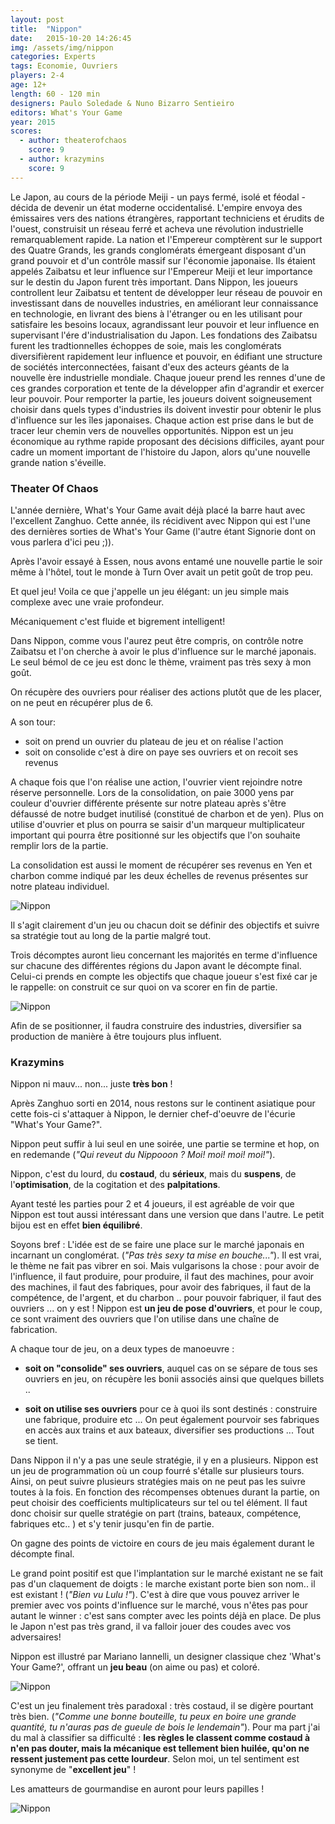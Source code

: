 ```yaml
---
layout: post
title:  "Nippon"
date:   2015-10-20 14:26:45
img: /assets/img/nippon
categories: Experts
tags: Economie, Ouvriers
players: 2-4
age: 12+
length: 60 - 120 min
designers: Paulo Soledade & Nuno Bizarro Sentieiro
editors: What's Your Game
year: 2015
scores:
  - author: theaterofchaos  
    score: 9
  - author: krazymins  
    score: 9
---
```


<span>Le Japon, au cours de la période Meiji - un pays fermé, isolé et
féodal -décida de devenir un état moderne occidentalisé. L'empire
envoya des émissaires vers des nations étrangères, rapportant
techniciens et érudits de l'ouest, construisit un réseau ferré et
acheva une révolution industrielle remarquablement rapide.
La nation et l'Empereur comptèrent sur le support des Quatre
Grands, les grands conglomérats émergeant disposant d'un grand
pouvoir et d'un contrôle massif sur l'économie japonaise. Ils
étaient appelés Zaibatsu et leur influence sur l'Empereur Meiji et
leur importance sur le destin du Japon furent très important.
Dans Nippon, les joueurs controllent leur Zaibatsu et tentent de
développer leur réseau de pouvoir en investissant dans de
nouvelles industries, en améliorant leur connaissance en
technologie, en livrant des biens à l'étranger ou en les utilisant
pour satisfaire les besoins locaux, agrandissant leur pouvoir et leur
influence en supervisant l'ére d'industrialisation du Japon.
Les fondations des Zaibatsu furent les tradtionnelles échoppes de
soie, mais les conglomérats diversifièrent rapidement leur
influence et pouvoir, en édifiant une structure de sociétés
interconnectées, faisant d'eux des acteurs géants de la nouvelle ère
industrielle mondiale. Chaque joueur prend les rennes d'une de
ces grandes corporation et tente de la développer afin d'agrandir et
exercer leur pouvoir.
Pour remporter la partie, les joueurs doivent soigneusement choisir
dans quels types d'industries ils doivent investir pour obtenir le
plus d'influence sur les îles japonaises. Chaque action est prise
dans le but de tracer leur chemin vers de nouvelles opportunités.
Nippon est un jeu économique au rythme rapide proposant des
décisions difficiles, ayant pour cadre un moment important de
l'histoire du Japon, alors qu'une nouvelle grande nation s'éveille.
</span>

### Theater Of Chaos

L'année dernière, What's Your Game avait déjà placé la barre haut avec l'excellent Zanghuo.
Cette année, ils récidivent avec Nippon qui est l'une des dernières sorties de What's Your Game (l'autre étant Signorie dont on vous parlera d'ici peu ;)).

Après l'avoir essayé à Essen, nous avons entamé une nouvelle partie le soir même à l'hôtel, tout le monde à Turn Over avait un petit goût de trop peu.

Et quel jeu! Voila ce que j'appelle un jeu élégant: un jeu simple mais complexe avec une vraie profondeur.

Mécaniquement c'est fluide et bigrement intelligent!

Dans Nippon, comme vous l'aurez peut être compris, on contrôle notre Zaibatsu et l'on cherche à avoir le plus d'influence sur le marché japonais.
Le seul bémol de ce jeu est donc le thème, vraiment pas très sexy à mon goût.

On récupère des ouvriers pour réaliser des actions plutôt que de les placer, on ne peut en récupérer plus de 6.

A son tour:

- soit on prend un ouvrier du plateau de jeu et on réalise l'action
- soit on consolide c'est à dire on paye ses ouvriers et on recoit ses revenus

A chaque fois que l'on réalise une action, l'ouvrier vient rejoindre notre réserve personnelle. Lors de la consolidation, on paie 3000 yens par couleur d'ouvrier différente présente sur notre plateau après s'être défaussé de notre budget inutilisé (constitué de charbon et de yen). Plus on utilise d'ouvrier et plus on pourra se saisir d'un marqueur multiplicateur important qui pourra être positionné sur les objectifs que l'on souhaite remplir lors de la partie.

La consolidation est aussi le moment de récupérer ses revenus en Yen et charbon comme indiqué par les deux échelles de revenus présentes sur notre plateau individuel.

![Nippon](/assets/img/nippon-individual-board.jpeg)

Il s'agit clairement d'un jeu ou chacun doit se définir des objectifs et suivre sa stratégie tout au long de la partie malgré tout.

Trois décomptes auront lieu concernant les majorités en terme d'influence sur chacune des différentes régions du Japon avant le décompte final. Celui-ci prends en compte les objectifs que chaque joueur s'est fixé car je le rappelle: on construit ce sur quoi on va scorer en fin de partie.

![Nippon](/assets/img/nippon-region.jpeg)

Afin de se positionner, il faudra construire des industries, diversifier sa production de manière à être toujours plus influent.

### Krazymins

Nippon ni mauv... non... juste **très bon** !

Après Zanghuo sorti en 2014, nous restons sur le continent asiatique pour cette fois-ci s'attaquer à Nippon, le dernier chef-d'oeuvre de l'écurie "What's Your Game?".

Nippon peut suffir à lui seul en une soirée, une partie se termine et hop, on en redemande (*"Qui reveut du Nippooon ? Moi! moi! moi! moi!"*).

Nippon, c'est du lourd, du **costaud**, du **sérieux**, mais du **suspens**, de l'**optimisation**, de la cogitation et des **palpitations**.

Ayant testé les parties pour 2 et 4 joueurs, il est agréable de voir que Nippon est tout aussi intéressant dans une version que dans l'autre. Le petit bijou est en effet **bien équilibré**.

Soyons bref : L'idée est de se faire une place sur le marché japonais en incarnant un conglomérat.
(*"Pas très sexy ta mise en bouche..."*). Il est vrai, le thème ne fait pas vibrer en soi. Mais vulgarisons la chose :  pour avoir de l'influence, il faut produire, pour produire, il faut des machines, pour avoir des machines, il faut des fabriques, pour avoir des fabriques, il faut de la compétence, de l'argent, et du charbon .. pour pouvoir fabriquer, il faut des ouvriers ... on y est !
Nippon est **un jeu de pose d'ouvriers**, et pour le coup, ce sont vraiment des ouvriers que l'on utilise dans une chaîne de fabrication.

A chaque tour de jeu, on a deux types de manoeuvre :

- **soit on "consolide" ses ouvriers**, auquel cas on se sépare de tous ses ouvriers en jeu, on récupère les bonii associés ainsi que quelques billets ..

- **soit on utilise ses ouvriers** pour ce à quoi ils sont destinés : construire une fabrique, produire etc ... On peut également pourvoir ses fabriques en accès aux trains et aux bateaux, diversifier ses productions ... Tout se tient.

Dans Nippon il n'y a pas une seule stratégie, il y en a plusieurs.
Nippon est un jeu de programmation où un coup fourré s'étalle sur plusieurs tours. Ainsi, on peut suivre plusieurs stratégies mais on ne peut pas les suivre toutes à la fois.
En fonction des récompenses obtenues durant la partie, on peut choisir des coefficients multiplicateurs sur tel ou tel élément. Il faut donc choisir sur quelle stratégie on part (trains, bateaux, compétence, fabriques etc.. ) et s'y tenir jusqu'en fin de partie.

On gagne des points de victoire en cours de jeu mais également durant le décompte final.

Le grand point positif est que l'implantation sur le marché existant ne se fait pas d'un claquement de doigts : le marche existant porte bien son nom.. il est existant ! (*"Bien vu Lulu !"*).
C'est à dire que vous pouvez arriver le premier avec vos points d'influence sur le marché, vous n'êtes pas pour autant le winner : c'est sans compter avec les points déjà en place. De plus le Japon n'est pas très grand, il va falloir jouer des coudes avec vos adversaires!

Nippon est illustré par Mariano Iannelli, un designer classique chez 'What's Your Game?', offrant un **jeu beau** (on aime ou pas) et coloré.

![Nippon](/assets/img/nippon_game2.jpg)

C'est un jeu finalement très paradoxal : très costaud, il se digère pourtant très bien. (*"Comme une bonne bouteille, tu peux en boire une grande quantité, tu n'auras pas de gueule de bois le lendemain"*).
Pour ma part j'ai du mal à classifier sa difficulté : **les règles le classent comme costaud à n'en pas douter, mais la mécanique est tellement bien huilée, qu'on ne ressent justement pas cette lourdeur**.
Selon moi, un tel sentiment est synonyme de "**excellent jeu**" !

Les amatteurs de gourmandise en auront pour leurs papilles !

![Nippon](/assets/img/nippon_essen.jpg)
